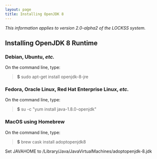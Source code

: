 ```yaml
---
layout: page
title: Installing OpenJDK 8
---
```


*This information applies to version 2.0-alpha2 of the LOCKSS system.*


## Installing OpenJDK 8 Runtime

### <a name="jdk8_ubuntu" id="jdk8_ubuntu"></a>Debian, Ubuntu, _etc._

On the command line, type:

> **$** sudo apt-get install openjdk-8-jre

### <a name="jdk8_fedora" id="jdk8_fedora"></a>Fedora, Oracle Linux, Red Hat Enterprise Linux, _etc._

On the command line, type:

> **$** su -c "yum install java-1.8.0-openjdk"

### <a name="jdk8_macos" id="jdk8_macos"></a>MacOS using Homebrew

On the command line, type:

> **$** brew cask install adoptopenjdk8

Set JAVAHOME to /Library/Java/JavaVirtualMachines/adoptopenjdk-8.jdk
